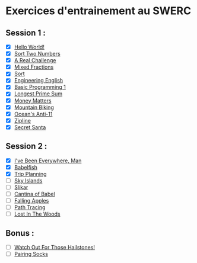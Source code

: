 # Exercices d'entrainement au SWERC
## Session 1 :
- [x] [Hello World!](https://open.kattis.com/problems/hello)
- [x] [Sort Two Numbers](https://open.kattis.com/problems/sorttwonumbers)
- [x] [A Real Challenge](https://open.kattis.com/problems/areal)
- [x] [Mixed Fractions](https://open.kattis.com/problems/mixedfractions)
- [x] [Sort](https://open.kattis.com/problems/sort)
- [x] [Engineering English](https://open.kattis.com/problems/engineeringenglish?editsubmit=9573427)
- [x] [Basic Programming 1](https://open.kattis.com/problems/basicprogramming1)
- [x] [Longest Prime Sum](https://open.kattis.com/problems/longestprimesum)
- [x] [Money Matters](https://open.kattis.com/problems/moneymatters)
- [x] [Mountain Biking](https://open.kattis.com/problems/mountainbiking)
- [x] [Ocean's Anti-11](https://open.kattis.com/problems/anti11)
- [x] [Zipline](https://open.kattis.com/problems/zipline)
- [x] [Secret Santa](https://open.kattis.com/problems/secretsanta)

## Session 2 :
- [x] [I've Been Everywhere, Man](https://open.kattis.com/problems/everywhere)
- [x] [Babelfish](https://open.kattis.com/problems/babelfish)
- [x] [Trip Planning](https://open.kattis.com/problems/tripplanning)
- [ ] [Sky Islands](https://open.kattis.com/problems/skyislands)
- [ ] [Slikar](https://open.kattis.com/problems/slikar)
- [ ] [Cantina of Babel](https://open.kattis.com/problems/cantinaofbabel)
- [ ] [Falling Apples](https://open.kattis.com/problems/apples)
- [ ] [Path Tracing](https://open.kattis.com/problems/pathtracing)
- [ ] [Lost In The Woods](https://open.kattis.com/problems/lostinthewoods)

## Bonus :
- [ ] [Watch Out For Those Hailstones!](https://open.kattis.com/problems/hailstone)
- [ ] [Pairing Socks](https://open.kattis.com/problems/pairingsocks)